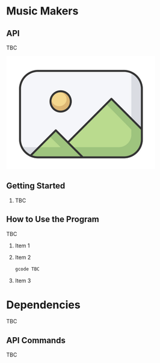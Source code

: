 # Music Makers

## API

TBC

<p float="left">
  <img src="../Documents/placeholder_image.png" height="300" />
</p>


## Getting Started

1. TBC


## How to Use the Program

TBC

1. Item 1

1. Item 2

    ```bash
    gcode TBC
    ```

1. Item 3

# Dependencies

TBC

## API Commands

TBC